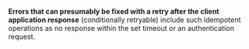 **Errors that can presumably be fixed with a retry after the client application response** (conditionally retryable) include such idempotent operations as no response within the set timeout or an authentication request.

